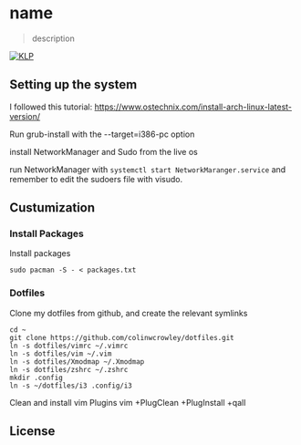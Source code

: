 <!-- TODO: edit name and description -->
# name

> description 

[![KLP](https://img.shields.io/badge/kiss-literate-orange.svg)](http://g14n.info/kiss-literate-programming)

## Setting up the system

I followed this tutorial: https://www.ostechnix.com/install-arch-linux-latest-version/

Run grub-install with the --target=i386-pc option

install NetworkManager and Sudo from the live os

run NetworkManager with `systemctl start NetworkMaranger.service` and 
remember to edit the sudoers file with visudo.

## Custumization

### Install Packages
Install packages

    sudo pacman -S - < packages.txt 

### Dotfiles

Clone my dotfiles from github, and create the relevant symlinks

    cd ~
    git clone https://github.com/colinwcrowley/dotfiles.git
    ln -s dotfiles/vimrc ~/.vimrc
    ln -s dotfiles/vim ~/.vim
    ln -s dotfiles/Xmodmap ~/.Xmodmap
    ln -s dotfiles/zshrc ~/.zshrc
    mkdir .config
    ln -s ~/dotfiles/i3 .config/i3

Clean and install vim Plugins
    vim +PlugClean +PlugInstall +qall

## License

<!-- TODO: license here -->
